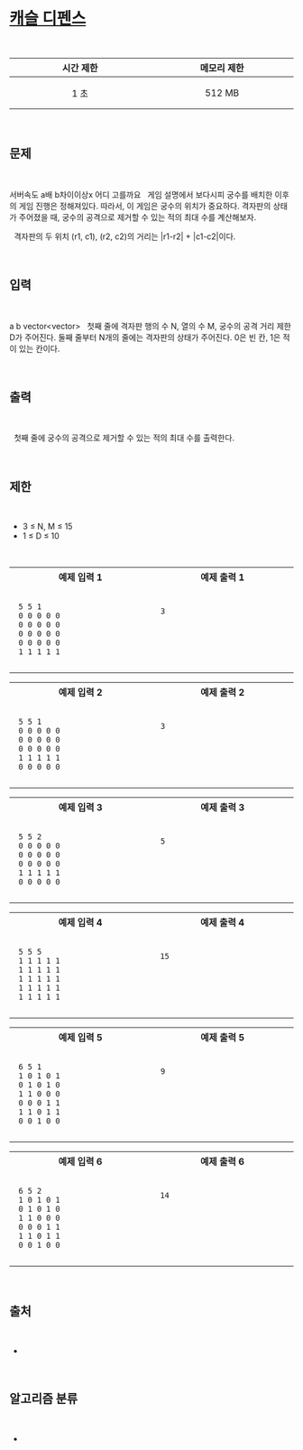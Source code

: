 # [캐슬 디펜스](https://www.acmicpc.net/problem/17135)

<br />
<center>

| 시간 제한 | 메모리 제한 |
| :-------: | :---------: |
|   1 초    |   512 MB    |

</center>
<br />

## 문제

<br />

서버속도 a배 b차이이상x
어디 고를까요
&nbsp; 게임 설명에서 보다시피 궁수를 배치한 이후의 게임 진행은 정해져있다. 따라서, 이 게임은 궁수의 위치가 중요하다. 격자판의 상태가 주어졌을 때, 궁수의 공격으로 제거할 수 있는 적의 최대 수를 계산해보자.

&nbsp; 격자판의 두 위치 (r1, c1), (r2, c2)의 거리는 |r1-r2| + |c1-c2|이다.

<br />

## 입력

<br />

a b vector<vector<int>>
&nbsp; 첫째 줄에 격자판 행의 수 N, 열의 수 M, 궁수의 공격 거리 제한 D가 주어진다. 둘째 줄부터 N개의 줄에는 격자판의 상태가 주어진다. 0은 빈 칸, 1은 적이 있는 칸이다.

<br />

## 출력

<br />

&nbsp; 첫째 줄에 궁수의 공격으로 제거할 수 있는 적의 최대 수를 출력한다.

<br />

## 제한

<br />

- 3 ≤ N, M ≤ 15
- 1 ≤ D ≤ 10

<br />

<center>
<style>th {width: 30vw; text-align: center;} td {padding: 1em;}</style>
<table><tr><th>예제 입력 1</th><th>예제 출력 1</th></tr><tr><td>

```
5 5 1
0 0 0 0 0
0 0 0 0 0
0 0 0 0 0
0 0 0 0 0
1 1 1 1 1
```

</td><td>

```
3





```

</td></tr></table>
<table><tr><th>예제 입력 2</th><th>예제 출력 2</th></tr><tr><td>

```
5 5 1
0 0 0 0 0
0 0 0 0 0
0 0 0 0 0
1 1 1 1 1
0 0 0 0 0
```

</td><td>

```
3





```

</td></tr></table>

<table><tr><th>예제 입력 3</th><th>예제 출력 3</th></tr><tr><td>

```
5 5 2
0 0 0 0 0
0 0 0 0 0
0 0 0 0 0
1 1 1 1 1
0 0 0 0 0
```

</td><td>

```
5





```

</td></tr></table>
<table><tr><th>예제 입력 4</th><th>예제 출력 4</th></tr><tr><td>

```
5 5 5
1 1 1 1 1
1 1 1 1 1
1 1 1 1 1
1 1 1 1 1
1 1 1 1 1
```

</td><td>

```
15





```

</td></tr></table>
<table><tr><th>예제 입력 5</th><th>예제 출력 5</th></tr><tr><td>

```
6 5 1
1 0 1 0 1
0 1 0 1 0
1 1 0 0 0
0 0 0 1 1
1 1 0 1 1
0 0 1 0 0
```

</td><td>

```
9






```

</td></tr></table>
<table><tr><th>예제 입력 6</th><th>예제 출력 6</th></tr><tr><td>

```
6 5 2
1 0 1 0 1
0 1 0 1 0
1 1 0 0 0
0 0 0 1 1
1 1 0 1 1
0 0 1 0 0
```

</td><td>

```
14






```

</td></tr></table>
</center>
<br />

## 출처

<br />

-

<br />

## 알고리즘 분류

<br />

-
